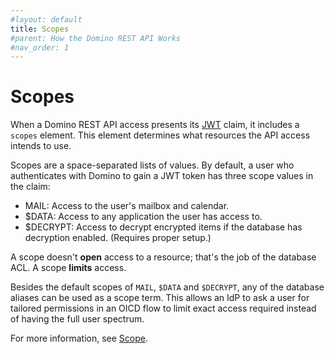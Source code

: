 ```yaml
---
#layout: default
title: Scopes
#parent: How the Domino REST API Works
#nav_order: 1
---
```


# Scopes

When a Domino REST API access presents its [JWT](https://jwt.io/) claim, it includes a `scopes` element.
This element determines what resources the API access intends to use.

Scopes are a space-separated lists of values. By default, a user who authenticates with Domino to gain a JWT token has three scope values in the claim:

- MAIL: Access to the user's mailbox and calendar.
- $DATA: Access to any application the user has access to.
- $DECRYPT: Access to decrypt encrypted items if the database has decryption enabled. (Requires proper setup.)

A scope doesn't **open** access to a resource; that's the job of the database ACL. A scope **limits** access.

Besides the default scopes of `MAIL`, `$DATA` and `$DECRYPT`, any of the database aliases can be used as a scope term.
This allows an IdP to ask a user for tailored permissions in an OICD flow to limit exact access required instead of having the full user spectrum.

For more information, see [Scope](../topicguides/understanding.md#databases-schemas-and-scopes).
